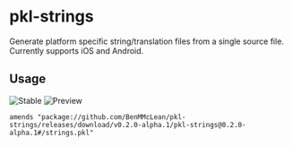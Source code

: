 # pkl-strings

Generate platform specific string/translation files from a single source file. Currently supports iOS and Android.

## Usage
![Stable](https://img.shields.io/github/v/release/BenMMcLean/pkl-strings?label=Stable)
![Preview](https://img.shields.io/github/v/release/BenMMcLean/pkl-strings?label=Preview&include_prereleases)

```pkl
amends "package://github.com/BenMMcLean/pkl-strings/releases/download/v0.2.0-alpha.1/pkl-strings@0.2.0-alpha.1#/strings.pkl"
```
